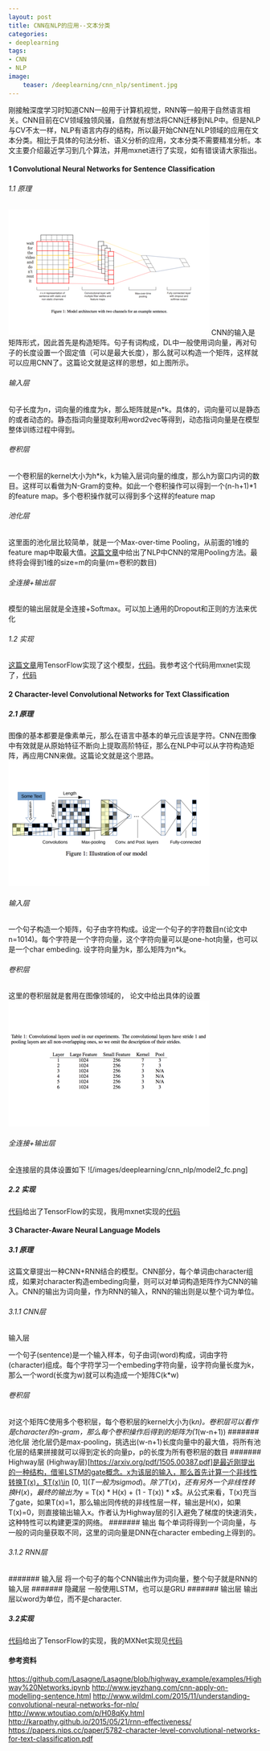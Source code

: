 ```yaml
---
layout: post
title: CNN在NLP的应用--文本分类
categories:
- deeplearning
tags:
- CNN
- NLP
image:
    teaser: /deeplearning/cnn_nlp/sentiment.jpg
---
```


刚接触深度学习时知道CNN一般用于计算机视觉，RNN等一般用于自然语言相关。CNN目前在CV领域独领风骚，自然就有想法将CNN迁移到NLP中。但是NLP与CV不太一样，NLP有语言内存的结构，所以最开始CNN在NLP领域的应用在文本分类。相比于具体的句法分析、语义分析的应用，文本分类不需要精准分析。本文主要介绍最近学习到几个算法，并用mxnet进行了实现，如有错误请大家指出。

#### 1 Convolutional Neural Networks for Sentence Classification
###### 1.1 原理
![](/images/deeplearning/cnn_nlp/model1.png)
CNN的输入是矩阵形式，因此首先是构造矩阵。句子有词构成，DL中一般使用词向量，再对句子的长度设置一个固定值（可以是最大长度），那么就可以构造一个矩阵，这样就可以应用CNN了。这篇论文就是这样的思想，如上图所示。

###### 输入层
句子长度为$n$，词向量的维度为$k$，那么矩阵就是n*k。具体的，词向量可以是静态的或者动态的。静态指词向量提取利用word2vec等得到，动态指词向量是在模型整体训练过程中得到。

###### 卷积层
一个卷积层的kernel大小为h*k，k为输入层词向量的维度，那么h为窗口内词的数目。这样可以看做为N-Gram的变种。如此一个卷积操作可以得到一个(n-h+1)*1的feature map。多个卷积操作就可以得到多个这样的feature map

###### 池化层
这里面的池化层比较简单，就是一个Max-over-time Pooling，从前面的1维的feature map中取最大值。[这篇文章](http://blog.csdn.net/malefactor/article/details/51078135#0-tsina-1-38411-397232819ff9a47a7b7e80a40613cfe1)中给出了NLP中CNN的常用Pooling方法。最终将会得到1维的size=m的向量(m=卷积的数目)

###### 全连接+输出层
模型的输出层就是全连接+Softmax。可以加上通用的Dropout和正则的方法来优化

###### 1.2 实现
[这篇文章](
http://www.wildml.com/2015/11/understanding-convolutional-neural-networks-for-nlp/)用TensorFlow实现了这个模型，[代码](https://github.com/dennybritz/cnn-text-classification-tf)。我参考这个代码用mxnet实现了，[代码](https://github.com/yxzf/cnn-text-classification-mx)

#### 2 Character-level Convolutional Networks for Text Classification
##### 2.1 原理
图像的基本都要是像素单元，那么在语言中基本的单元应该是字符。CNN在图像中有效就是从原始特征不断向上提取高阶特征，那么在NLP中可以从字符构造矩阵，再应用CNN来做。这篇论文就是这个思路。
![](/images/deeplearning/cnn_nlp/model2.png)
###### 输入层
一个句子构造一个矩阵，句子由字符构成。设定一个句子的字符数目n(论文中n=1014)。每个字符是一个字符向量，这个字符向量可以是one-hot向量，也可以是一个char embeding. 设字符向量为k，那么矩阵为n*k。
###### 卷积层
这里的卷积层就是套用在图像领域的， 论文中给出具体的设置
![](/images/deeplearning/cnn_nlp/model2_conv.png)
###### 全连接+输出层
全连接层的具体设置如下
![/images/deeplearning/cnn_nlp/model2_fc.png]

##### 2.2 实现
[代码](https://github.com/scharmchi/char-level-cnn-tf)给出了TensorFlow的实现，我用mxnet实现的[代码](https://github.com/yxzf/char-level-cnn-mx)

#### 3 Character-Aware Neural Language Models
##### 3.1 原理
这篇文章提出一种CNN+RNN结合的模型。CNN部分，每个单词由character组成，如果对character构造embeding向量，则可以对单词构造矩阵作为CNN的输入。CNN的输出为词向量，作为RNN的输入，RNN的输出则是以整个词为单位。

###### 3.1.1 CNN层
输入层

一个句子(sentence)是一个输入样本，句子由词(word)构成，词由字符(character)组成。每个字符学习一个embeding字符向量，设字符向量长度为k，那么一个word(长度为w)就可以构造成一个矩阵C(k*w)
###### 卷积层
对这个矩阵C使用多个卷积层，每个卷积层的kernel大小为(k*n)。卷积层可以看作是character的n-gram，那么每个卷积操作后得到的矩阵为(1*(w-n+1))
####### 池化层
池化层仍是max-pooling，挑选出(w-n+1)长度向量中的最大值，将所有池化层的结果拼接就可以得到定长的向量p，p的长度为所有卷积层的数目
####### Highway层
(Highway层)[https://arxiv.org/pdf/1505.00387.pdf]是最近刚提出的一种结构，借鉴LSTM的gate概念。x为该层的输入，那么首先计算一个非线性转换T(x)，$T(x)\in [0, 1]$(T一般为sigmod)。除了T(x)，还有另外一个非线性转换H(x)，最终的输出为$y = T(x) * H(x) + (1 - T(x)) * x$。从公式来看，T(x)充当了gate，如果T(x)=1，那么输出同传统的非线性层一样，输出是H(x)，如果T(x)=0，则直接输出输入x。作者认为Highway层的引入避免了梯度的快速消失，这种特性可以构建更深的网络。
####### 输出
每个单词将得到一个词向量，与一般的词向量获取不同，这里的词向量是DNN在character embeding上得到的。

###### 3.1.2 RNN层
####### 输入层
将一个句子的每个CNN输出作为词向量，整个句子就是RNN的输入层
####### 隐藏层
一般使用LSTM，也可以是GRU
####### 输出层
输出层以word为单位，而不是character. 

##### 3.2实现
[代码](https://github.com/carpedm20/lstm-char-cnn-tensorflow)给出了TensorFlow的实现，我的MXNet实现见[代码](https://github.com/yxzf/lstm-char-cnn-mx)



#### 参考资料
https://github.com/Lasagne/Lasagne/blob/highway_example/examples/Highway%20Networks.ipynb
http://www.jeyzhang.com/cnn-apply-on-modelling-sentence.html
http://www.wildml.com/2015/11/understanding-convolutional-neural-networks-for-nlp/
http://www.wtoutiao.com/p/H08qKy.html
http://karpathy.github.io/2015/05/21/rnn-effectiveness/
https://papers.nips.cc/paper/5782-character-level-convolutional-networks-for-text-classification.pdf
